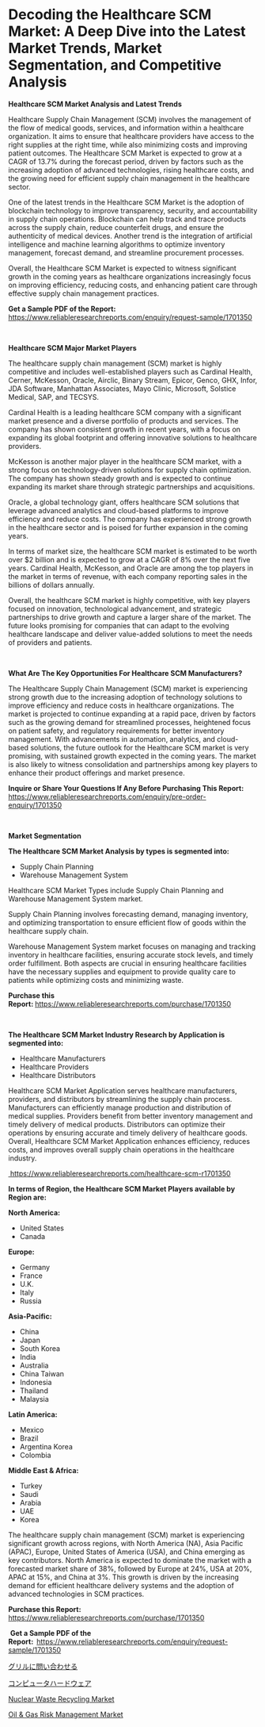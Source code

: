 <p><h1>Decoding the Healthcare SCM Market: A Deep Dive into the Latest Market Trends, Market Segmentation, and Competitive Analysis</h1></p><p><strong>Healthcare SCM Market Analysis and Latest Trends</strong></p>
<p><p>Healthcare Supply Chain Management (SCM) involves the management of the flow of medical goods, services, and information within a healthcare organization. It aims to ensure that healthcare providers have access to the right supplies at the right time, while also minimizing costs and improving patient outcomes. The Healthcare SCM Market is expected to grow at a CAGR of 13.7% during the forecast period, driven by factors such as the increasing adoption of advanced technologies, rising healthcare costs, and the growing need for efficient supply chain management in the healthcare sector.</p><p>One of the latest trends in the Healthcare SCM Market is the adoption of blockchain technology to improve transparency, security, and accountability in supply chain operations. Blockchain can help track and trace products across the supply chain, reduce counterfeit drugs, and ensure the authenticity of medical devices. Another trend is the integration of artificial intelligence and machine learning algorithms to optimize inventory management, forecast demand, and streamline procurement processes.</p><p>Overall, the Healthcare SCM Market is expected to witness significant growth in the coming years as healthcare organizations increasingly focus on improving efficiency, reducing costs, and enhancing patient care through effective supply chain management practices.</p></p>
<p><strong>Get a Sample PDF of the Report:&nbsp;</strong> <a href="https://www.reliableresearchreports.com/enquiry/request-sample/1701350">https://www.reliableresearchreports.com/enquiry/request-sample/1701350</a></p>
<p>&nbsp;</p>
<p><strong>Healthcare SCM Major Market Players</strong></p>
<p><p>The healthcare supply chain management (SCM) market is highly competitive and includes well-established players such as Cardinal Health, Cerner, McKesson, Oracle, Airclic, Binary Stream, Epicor, Genco, GHX, Infor, JDA Software, Manhattan Associates, Mayo Clinic, Microsoft, Solstice Medical, SAP, and TECSYS.</p><p>Cardinal Health is a leading healthcare SCM company with a significant market presence and a diverse portfolio of products and services. The company has shown consistent growth in recent years, with a focus on expanding its global footprint and offering innovative solutions to healthcare providers.</p><p>McKesson is another major player in the healthcare SCM market, with a strong focus on technology-driven solutions for supply chain optimization. The company has shown steady growth and is expected to continue expanding its market share through strategic partnerships and acquisitions.</p><p>Oracle, a global technology giant, offers healthcare SCM solutions that leverage advanced analytics and cloud-based platforms to improve efficiency and reduce costs. The company has experienced strong growth in the healthcare sector and is poised for further expansion in the coming years.</p><p>In terms of market size, the healthcare SCM market is estimated to be worth over $2 billion and is expected to grow at a CAGR of 8% over the next five years. Cardinal Health, McKesson, and Oracle are among the top players in the market in terms of revenue, with each company reporting sales in the billions of dollars annually.</p><p>Overall, the healthcare SCM market is highly competitive, with key players focused on innovation, technological advancement, and strategic partnerships to drive growth and capture a larger share of the market. The future looks promising for companies that can adapt to the evolving healthcare landscape and deliver value-added solutions to meet the needs of providers and patients.</p></p>
<p>&nbsp;</p>
<p><strong>What Are The Key Opportunities For Healthcare SCM Manufacturers?</strong></p>
<p><p>The Healthcare Supply Chain Management (SCM) market is experiencing strong growth due to the increasing adoption of technology solutions to improve efficiency and reduce costs in healthcare organizations. The market is projected to continue expanding at a rapid pace, driven by factors such as the growing demand for streamlined processes, heightened focus on patient safety, and regulatory requirements for better inventory management. With advancements in automation, analytics, and cloud-based solutions, the future outlook for the Healthcare SCM market is very promising, with sustained growth expected in the coming years. The market is also likely to witness consolidation and partnerships among key players to enhance their product offerings and market presence.</p></p>
<p><strong>Inquire or Share Your Questions If Any Before Purchasing This Report:</strong> <a href="https://www.reliableresearchreports.com/enquiry/pre-order-enquiry/1701350">https://www.reliableresearchreports.com/enquiry/pre-order-enquiry/1701350</a></p>
<p>&nbsp;</p>
<p><strong>Market Segmentation</strong></p>
<p><strong>The Healthcare SCM Market Analysis by types is segmented into:</strong></p>
<p><ul><li>Supply Chain Planning</li><li>Warehouse Management System</li></ul></p>
<p><p>Healthcare SCM Market Types include Supply Chain Planning and Warehouse Management System market. </p><p>Supply Chain Planning involves forecasting demand, managing inventory, and optimizing transportation to ensure efficient flow of goods within the healthcare supply chain. </p><p>Warehouse Management System market focuses on managing and tracking inventory in healthcare facilities, ensuring accurate stock levels, and timely order fulfillment. Both aspects are crucial in ensuring healthcare facilities have the necessary supplies and equipment to provide quality care to patients while optimizing costs and minimizing waste.</p></p>
<p><strong>Purchase this Report:&nbsp;</strong><a href="https://www.reliableresearchreports.com/purchase/1701350">https://www.reliableresearchreports.com/purchase/1701350</a></p>
<p>&nbsp;</p>
<p><strong>The Healthcare SCM Market Industry Research by Application is segmented into:</strong></p>
<p><ul><li>Healthcare Manufacturers</li><li>Healthcare Providers</li><li>Healthcare Distributors</li></ul></p>
<p><p>Healthcare SCM Market Application serves healthcare manufacturers, providers, and distributors by streamlining the supply chain process. Manufacturers can efficiently manage production and distribution of medical supplies. Providers benefit from better inventory management and timely delivery of medical products. Distributors can optimize their operations by ensuring accurate and timely delivery of healthcare goods. Overall, Healthcare SCM Market Application enhances efficiency, reduces costs, and improves overall supply chain operations in the healthcare industry.</p></p>
<p><a href="https://www.reliableresearchreports.com/healthcare-scm-r1701350">&nbsp;https://www.reliableresearchreports.com/healthcare-scm-r1701350</a></p>
<p><strong>In terms of Region, the Healthcare SCM Market Players available by Region are:</strong></p>
<p>
    <p> <strong> North America: </strong>
        <ul>
            <li>United States</li>
            <li>Canada</li>
        </ul>
        </p> 
    <p> <strong> Europe: </strong>
        <ul>
            <li>Germany</li>
            <li>France</li>
            <li>U.K.</li>
            <li>Italy</li>
            <li>Russia</li>
        </ul>
        </p> 
    <p> <strong> Asia-Pacific: </strong>
        <ul>
            <li>China</li>
            <li>Japan</li>
            <li>South Korea</li>
            <li>India</li>
            <li>Australia</li>
            <li>China Taiwan</li>
            <li>Indonesia</li>
            <li>Thailand</li>
            <li>Malaysia</li>
        </ul>
        </p> 
    <p> <strong> Latin America: </strong>
        <ul>
            <li>Mexico</li>
            <li>Brazil</li>
            <li>Argentina Korea</li>
            <li>Colombia</li>
        </ul>
        </p> 
    <p> <strong> Middle East & Africa: </strong>
        <ul>
            <li>Turkey</li>
            <li>Saudi</li>
            <li>Arabia</li>
            <li>UAE</li>
            <li>Korea</li>
        </ul>
    </p>
    </p>
<p><p>The healthcare supply chain management (SCM) market is experiencing significant growth across regions, with North America (NA), Asia Pacific (APAC), Europe, United States of America (USA), and China emerging as key contributors. North America is expected to dominate the market with a forecasted market share of 38%, followed by Europe at 24%, USA at 20%, APAC at 15%, and China at 3%. This growth is driven by the increasing demand for efficient healthcare delivery systems and the adoption of advanced technologies in SCM practices.</p></p>
<p><strong>Purchase this Report: </strong><a href="https://www.reliableresearchreports.com/purchase/1701350">https://www.reliableresearchreports.com/purchase/1701350</a></p>
<p>&nbsp;<strong>Get a Sample PDF of the Report:&nbsp;&nbsp;</strong><a href="https://www.reliableresearchreports.com/enquiry/request-sample/1701350">https://www.reliableresearchreports.com/enquiry/request-sample/1701350</a></p>
<p><strong></strong></p>
<p><p><a href="https://github.com/avwofrml53535/Market-Research-Report-List-3/blob/main/9275765181454.md">グリルに問い合わせる</a></p><p><a href="https://github.com/JanickJohns/Market-Research-Report-List-1/blob/main/4879167181453.md">コンピュータハードウェア</a></p><p><a href="https://github.com/bushilahore52/Market-Research-Report-List-1/blob/main/nuclear-waste-recycling-market.md">Nuclear Waste Recycling Market</a></p><p><a href="https://github.com/khkjaxbn36/Market-Research-Report-List-1/blob/main/oil-gas-risk-management-market.md">Oil & Gas Risk Management Market</a></p></p>